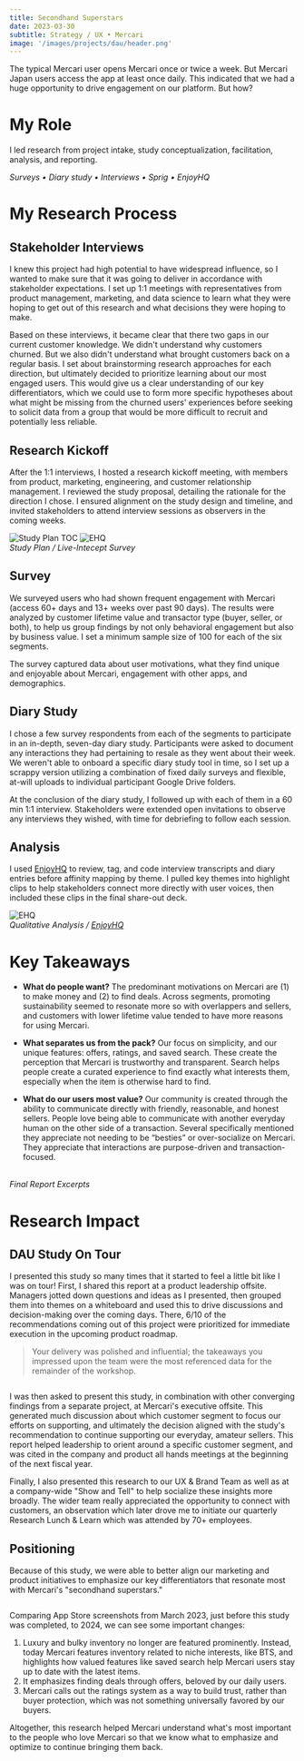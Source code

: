 ```yaml
---
title: Secondhand Superstars
date: 2023-03-30
subtitle: Strategy / UX • Mercari
image: '/images/projects/dau/header.png'
---
```


The typical Mercari user opens Mercari once or twice a week. But Mercari Japan users access the app at least once daily. This indicated that we had a huge opportunity to drive engagement on our platform. But how?

# My Role
I led research from project intake, study conceptualization, facilitation, analysis, and reporting. 

*Surveys • Diary study • Interviews • Sprig • EnjoyHQ*

# My Research Process

## Stakeholder Interviews

I knew this project had high potential to have widespread influence, so I wanted to make sure that it was going to deliver in accordance with stakeholder expectations. I set up 1:1 meetings with representatives from product management, marketing, and data science to learn what they were hoping to get out of this research and what decisions they were hoping to make. 

Based on these interviews, it became clear that there two gaps in our current customer knowledge. We didn't understand why customers churned. But we also didn't understand what brought customers back on a regular basis. I set about brainstorming research approaches for each direction, but ultimately decided to prioritize learning about our most engaged users. This would give us a clear understanding of our key differentiators, which we could use to form more specific hypotheses about what might be missing from the churned users' experiences before seeking to solicit data from a group that would be more difficult to recruit and potentially less reliable.

## Research Kickoff

After the 1:1 interviews, I hosted a research kickoff meeting, with members from product, marketing, engineering, and customer relationship management. I reviewed the study proposal, detailing the rationale for the direction I chose. I ensured alignment on the study design and timeline, and invited stakeholders to attend interview sessions as observers in the coming weeks.

<div class="gallery-box">
  <div class="gallery">
    <img src="/images/projects/dau/dau-study-plan.png" B loading="lazy" alt="Study Plan TOC">
    <img src="/images/projects/dau/dau-sprig.png" B loading="lazy" alt="EHQ">
  </div>
   <em>Study Plan / Live-Intecept Survey</em>
</div>

## Survey

We surveyed users who had shown frequent engagement with Mercari (access 60+ days and 13+ weeks over past 90 days). The results were analyzed by customer lifetime value and transactor type (buyer, seller, or both), to help us group findings by not only behavioral engagement but also by business value. I set a minimum sample size of 100 for each of the six segments.

The survey captured data about user motivations, what they find unique and enjoyable about Mercari, engagement with other apps, and demographics.

## Diary Study

I chose a few survey respondents from each of the segments to participate in an in-depth, seven-day diary study. Participants were asked to document any interactions they had pertaining to resale as they went about their week. We weren't able to onboard a specific diary study tool in time, so I set up a scrappy version utilizing a combination of fixed daily surveys and flexible, at-will uploads to individual participant Google Drive folders.

At the conclusion of the diary study, I followed up with each of them in a 60 min 1:1 interview. Stakeholders were extended open invitations to observe any interviews they wished, with time for debriefing to follow each session.

## Analysis

I used [EnjoyHQ](https://www.usertesting.com/platform/enjoyhq) to review, tag, and code interview transcripts and diary entries before affinity mapping by theme. I pulled key themes into highlight clips to help stakeholders connect more directly with user voices, then included these clips in the final share-out deck.

<div class="gallery-box">
  <div class="gallery">
    <img src="/images/projects/dau/dau-ehq.png" B loading="lazy" alt="EHQ">
  </div>
  <em>Qualitative Analysis / <a href="https://www.usertesting.com/platform/enjoyhq" target="_blank">EnjoyHQ</a></em>
</div>

# Key Takeaways

* __What do people want?__ The predominant motivations on Mercari are (1) to make money and (2) to find deals. Across segments, promoting sustainability seemed to resonate more so with overlappers and sellers, and customers with lower lifetime value tended to have more reasons for using Mercari.

* __What separates us from the pack?__ Our focus on simplicity, and our unique features: offers, ratings, and saved search. These create the perception that Mercari is trustworthy and transparent. Search helps people create a curated experience to find exactly what interests them, especially when the item is otherwise hard to find.

* __What do our users most value?__ Our community is created through the ability to communicate directly with friendly, reasonable, and honest sellers. People love being able to communicate with another everyday human on the other side of a transaction. Several specifically mentioned they appreciate not needing to be “besties” or over-socialize on Mercari. They appreciate that interactions are purpose-driven and transaction-focused.

<div class="gallery-box">
  <div class="gallery">
    <img src="/images/projects/dau/report-3.png" loading="lazy" alt="">
    <img src="/images/projects/dau/finding.jpg" B loading="lazy" alt="">
    <img src="/images/projects/dau/report-2.png" loading="lazy" alt="">
  </div>
  <em>Final Report Excerpts</em>
</div>

# Research Impact

## DAU Study On Tour

I presented this study so many times that it started to feel a little bit like I was on tour! First, I shared this report at a product leadership offsite. Managers jotted down questions and ideas as I presented, then grouped them into themes on a whiteboard and used this to drive discussions and decision-making over the coming days. There, 6/10 of the recommendations coming out of this project were prioritized for immediate execution in the upcoming product roadmap.

> Your delivery was polished and influential; the takeaways you impressed upon the team were the most referenced data for the remainder of the workshop.

<div class="gallery-box">
  <div class="gallery">
    <img src="/images/projects/dau/offsite.jpg" loading="lazy" alt="">
  </div>
</div>

I was then asked to present this study, in combination with other converging findings from a separate project, at Mercari's executive offsite. This generated much discussion about which customer segment to focus our efforts on supporting, and ultimately the decision aligned with the study's recommendation to continue supporting our everyday, amateur sellers. This report helped leadership to orient around a specific customer segment, and was cited in the company and product all hands meetings at the beginning of the next fiscal year. 

Finally, I also presented this research to our UX & Brand Team as well as at a company-wide "Show and Tell" to help socialize these insights more broadly. The wider team really appreciated the opportunity to connect with customers, an observation which later drove me to initiate our quarterly Research Lunch & Learn which was attended by 70+ employees.

## Positioning

Because of this study, we were able to better align our marketing and product initiatives to emphasize our key differentiators that resonate most with Mercari's "secondhand superstars."

<div class="gallery-box">
  <div class="gallery">
    <img src="/images/projects/dau/app-store-comparison.png" loading="lazy" alt="">
  </div>
</div>

Comparing App Store screenshots from March 2023, just before this study was completed, to 2024, we can see some important changes:
1. Luxury and bulky inventory no longer are featured prominently. Instead, today Mercari features inventory related to niche interests, like BTS, and highlights how valued features like saved search help Mercari users stay up to date with the latest items. 
2. It emphasizes finding deals through offers, beloved by our daily users. 
3. Mercari calls out the ratings system as a way to build trust, rather than buyer protection, which was not something universally favored by our buyers. 

Altogether, this research helped Mercari understand what's most important to the people who love Mercari so that we know what to emphasize and optimize to continue bringing them back.

